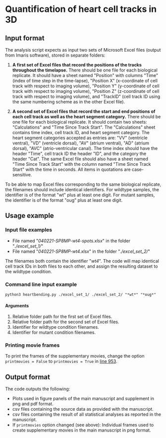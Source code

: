 # Quantification of heart cell tracks in 3D #

## Input format ##
The analysis script expects as input two sets of Microsoft Excel files (output from Imaris software), stored in separate folders:
1) **A first set of Excel files that record the positions of the tracks throughout the timelapse.** 
There should be one file for each biological replicate. It should have a sheet named "Position" with columns "Time" (index of time step in the time-lapse), "Position X" (x-coordinate of cell track with respect to imaging volume), "Position Y" (y-coordinate of cell track with respect to imaging volume), "Position Z" (z-coordinate of cell track with respect to imaging volume), and "TrackID" (cell track ID using the same numbering scheme as in the other Excel file).

2) **A second set of Excel files that record the start and end positions of each cell track as well as the heart segment category.** 
There should be one file for each biological replicate. It should contain two sheets: "Calculations" and "Time Since Track Start". The "Calculations" sheet contains time index, cell track ID, and heart segment category. The heart segment categories accepted as entries are: "VV" (ventricle ventral), "VD" (ventricle dorsal), "AV" (atrium ventral), "AD" (atrium dorsal), "AVC" (atrio-ventricular canal). The time index should have the header "Time", cell track ID the header "ID", and the category the header "Cat". The same Excel file should also have a sheet named "Time Since Track Start" with the column named "Time Since Track Start" with the time in seconds. All items in quotations are case-sensitive.

To be able to map Excel files corresponding to the same biological replicate, the filenames should include identical identifiers. For wildtype samples, the identifier is of the format "wt" plus at least one digit. For mutant samples, the identifier is of the format "oug" plus at least one digit.

## Usage example ##

### Input file examples ###

* File named "_040221-SP8MP-wt4-spots.xlsx_" in the folder "_./excel_set_1/_"
* File named "_040221-SP8MP-wt4.xlsx_" in the folder "_./excel_set_2/_"

The filenames both contain the identifier "_wt4_". The code will map identical cell track IDs in both files to each other, and assign the resulting dataset to the wildtype condition.

### Command line input example ###
`python3 heartbending.py ./excel_set_1/ ./excel_set_2/ "*wt*" "*oug*"`

#### Arguments ####
1) Relative folder path for the first set of Excel files.
2) Relative folder path for the second set of Excel files.
3) Identifier for wildtype condition filenames.
4) Identifier for mutant condition filenames.

### Printing movie frames ###
To print the frames of the supplementary movies, change the option `printmovies = False` to `printmovies = True` in [line 953](https://github.com/rmerks/heartbending/blob/3c23926ec6a377fc9948f03ab24a5d073e5c44ac/heartbending.py#L953).

## Output format ##
The code outputs the following:
* Plots used in figure panels of the main manuscript and supplement in png and pdf format.
* csv files containing the source data as provided with the manuscript.
* csv files containing the result of all statistical analyses as reported in the manuscript.
* If `printmovies` option changed (see above): Individual frames used to create supplementary movies in the main manuscript in png format.

